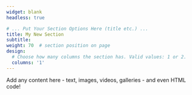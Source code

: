 ```yaml
---
widget: blank
headless: true

# ... Put Your Section Options Here (title etc.) ...
title: My New Section
subtitle:
weight: 70  # section position on page
design:
  # Choose how many columns the section has. Valid values: 1 or 2.
  columns: '1'
---
```


Add any content here - text, images, videos, galleries - and even HTML code!